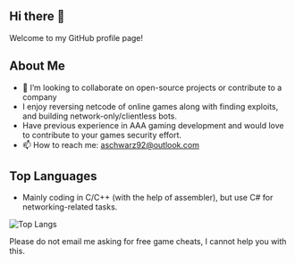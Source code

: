 ## Hi there 👋

Welcome to my GitHub profile page!

## About Me

- 👯 I’m looking to collaborate on open-source projects or contribute to a company
- I enjoy reversing netcode of online games along with finding exploits, and building network-only/clientless bots.
- Have previous experience in AAA gaming development and would love to contribute to your games security effort.
- 📫 How to reach me: [aschwarz92@outlook.com](mailto:aschwarz92@outlook.com)

## Top Languages

- Mainly coding in C/C++ (with the help of assembler), but use C# for networking-related tasks.

![Top Langs](https://github-readme-stats.vercel.app/api/top-langs/?username=AlSch092&layout=compact&theme=radical)

Please do not email me asking for free game cheats, I cannot help you with this.